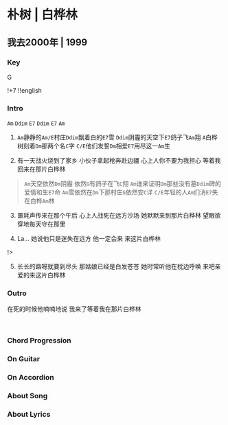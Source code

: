 # 朴树 | 白桦林
## 我去2000年 | 1999

### Key
G

!+7
!!english


### Intro
`Am` `Ddim` `E7`
`Ddim` `E7` `Am`


1. `Am`静静的`Am/E`村庄`Ddim`飘着白的`E7`雪
`Ddim`阴霾的天空下`E7`鸽子飞`Am`翔
`A`白桦树刻着`Dm`那两个名`C`字
`C/E`他们发誓`Dm`相爱`E7`用尽这一`Am`生

2. 有一天战火烧到了家乡
小伙子拿起枪奔赴边疆
心上人你不要为我担心
等着我回来在那片白桦林

> `Am`天空依然`Dm`阴霾 依然`G`有鸽子在飞`C`翔
> `Am`谁来证明`Dm`那些没有墓`Ddim`碑的爱情和生`E7`命
> `Am`雪依然在`Dm`下那村庄`G`依然安`C`详
> `C/E`年轻的人`Am`们消`E7`失在白桦`Am`林

3. 噩耗声传来在那个午后
心上人战死在远方沙场
她默默来到那片白桦林
望眼欲穿地每天守在那里


4. La...
她说他只是迷失在远方
他一定会来
来这片白桦林

!>

5. 长长的路呀就要到尽头
那姑娘已经是白发苍苍
她时常听他在枕边呼唤
来吧亲爱的来这片白桦林

### Outro
在死的时候他喃喃地说
我来了等着我在那片白桦林


&nbsp;&nbsp;

### Chord Progression

### On Guitar


### On Accordion

### About Song

### About Lyrics

